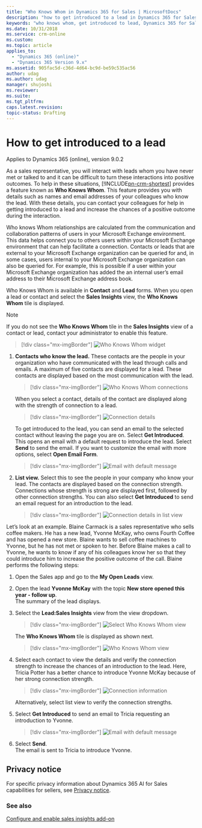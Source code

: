 ```yaml
---
title: "Who Knows Whom in Dynamics 365 for Sales | MicrosoftDocs"
description: "how to get introduced to a lead in Dynamics 365 for Sales."
keywords: "who knows whom, get introduced to lead, Dynamics 365 for Sales"
ms.date: 10/31/2018
ms.service: crm-online
ms.custom: 
ms.topic: article
applies_to:
  - "Dynamics 365 (online)"
  - "Dynamics 365 Version 9.x"
ms.assetid: 905fac5d-c36d-4d64-bc9d-be59c535ac56
author: udag
ms.author: udag
manager: shujoshi
ms.reviewer: 
ms.suite: 
ms.tgt_pltfrm: 
caps.latest.revision: 
topic-status: Drafting
---
```


# How to get introduced to a lead 

Applies to Dynamics 365 (online), version 9.0.2<br/>

As a sales representative, you will interact with leads whom you have never met or talked to and it can be difficult to turn these interactions into positive outcomes. To help in these situations, [!INCLUDE[pn-crm-shortest](../includes/pn-crm-shortest.md)] provides a feature known as **Who Knows Whom**. This feature provides you with details such as names and email addresses of your colleagues who know the lead. With these details, you can contact your colleagues for help in getting introduced to a lead and increase the chances of a positive outcome during the interaction.

Who knows Whom relationships are calculated from the communication and collaboration patterns of users in your Microsoft Exchange environment. This data helps connect you to others users within your Microsoft Exchange environment that can help facilitate a connection. Contacts or leads that are external to your Microsoft Exchange organization can be queried for and, in some cases, users internal to your Microsoft Exchange organization can also be queried for. For example, this is possible if a user within your Microsoft Exchange organization has added the an internal user’s email address to their Microsoft Exchange address book.

Who Knows Whom is available in **Contact** and **Lead** forms. When you open a lead or contact and select the **Sales Insights** view, the **Who Knows Whom** tile is displayed.  

> [!NOTE]
> If you do not see the **Who Knows Whom** tile in the **Sales Insights** view of a contact or lead, contact your administrator to enable this feature.

> [!div class="mx-imgBorder"]
> ![Who Knows Whom widget](media/wkw-widget.png "Who knows whom widget")

1. **Contacts who know the lead.** These contacts are the people in your organization who have communicated with the lead through calls and emails. A maximum of five contacts are displayed for a lead. These contacts are displayed based on the most communication with the lead.

    > [!div class="mx-imgBorder"]
    > ![Who Knows Whom connections](media/wkw_connection.png "Who knows whom connections")

    When you select a contact, details of the contact are displayed along with the strength of connection to a lead.

    > [!div class="mx-imgBorder"]
    > ![Connection details](media/wkw_connectiondetails.png "Connection details")<br>
  
    To get introduced to the lead, you can send an email to the selected contact without leaving the page you are on. Select **Get Introduced**. This opens an email with a default request to introduce the lead. Select **Send** to send the email. If you want to customize the email with more options, select **Open Email Form**.

    > [!div class="mx-imgBorder"]
    > ![Email with default message](media/wkw_mail_to_introduction.png "Email with default message")

2. **List view.** Select this to see the people in your company who know your lead. The contacts are displayed based on the connection strength. Connections whose strength is strong are displayed first, followed by other connection strengths. You can also select **Get Introduced** to send an email request for an introduction to the lead.

    > [!div class="mx-imgBorder"]
    > ![Connection details in list view](media/wkw_list_view.png "Connection details in list view")<br>

Let’s look at an example. Blaine Carmack is a sales representative who sells coffee makers. He has a new lead, Yvonne McKay, who owns Fourth Coffee and has opened a new store. Blaine wants to sell coffee machines to Yvonne, but he has not met or spoken to her. Before Blaine makes a call to Yvonne, he wants to know if any of his colleagues know her so that they could introduce him to increase the positive outcome of the call. Blaine performs the following steps:

1.	Open the Sales app and go to the **My Open Leads** view.
2.	Open the lead **Yvonne McKay** with the topic **New store opened this year - follow up**. <br>
    The summary of the lead displays.
3.	Select the **Lead:Sales Insights** view from the view dropdown.

    > [!div class="mx-imgBorder"]
    > ![Select Who Knows Whom view](media/wkw_select_view.png "Select who knows whom view")

    The **Who Knows Whom** tile is displayed as shown next.

    > [!div class="mx-imgBorder"]
    > ![Who Knows Whom view](media/who_knows_whom.png "Who knows whom view")

4.  Select each contact to view the details and verify the connection strength to increase the chances of an introduction to the lead. Here, Tricia Potter has a better chance to introduce Yvonne McKay because of her strong connection strength.

    > [!div class="mx-imgBorder"]
    > ![Connection information](media/wkw_connection.png "Connection information")

    Alternatively, select list view to verify the connection strengths.

5.	Select **Get Introduced** to send an email to Tricia requesting an introduction to Yvonne.

    > [!div class="mx-imgBorder"]
    > ![Email with default message](media/wkw_mail_to_introduction.png "Email with default message")
  
6.	Select **Send**.<br>
    The email is sent to Tricia to introduce Yvonne. 


## Privacy notice  

For specific privacy information about Dynamics 365 AI for Sales capabilities for sellers, see [Privacy notice](privacy-notice-seller.md).

### See also

[Configure and enable sales insights add-on](configure-enable-d365-ai-sales.md)    
